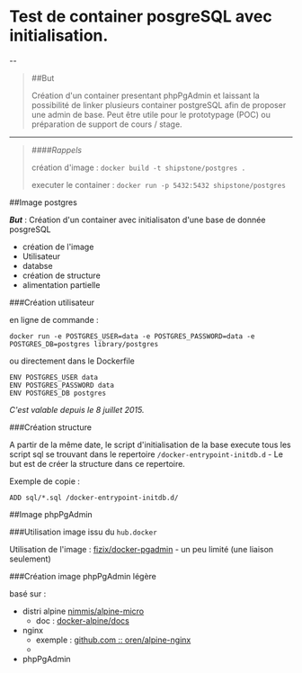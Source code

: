 # Test de container posgreSQL avec initialisation.

--

>##But
>
>Création d'un container presentant phpPgAdmin et laissant la possibilité de linker plusieurs container postgreSQL afin de proposer une admin de base. Peut être utile pour le prototypage (POC) ou préparation de support de cours / stage.


---

>####*Rappels*
>
>création d'image : ```docker build -t shipstone/postgres .```
>
>executer le container : ```docker run -p 5432:5432 shipstone/postgres```



##Image postgres

***But*** : Création d'un container avec initialisaton d'une base de donnée posgreSQL 

* création de l'image
* Utilisateur
* databse
* création de structure
* alimentation partielle

###Création utilisateur

en ligne de commande : 

```shell
docker run -e POSTGRES_USER=data -e POSTGRES_PASSWORD=data -e POSTGRES_DB=postgres library/postgres
```

ou directement dans le Dockerfile

```shell
ENV POSTGRES_USER data
ENV POSTGRES_PASSWORD data
ENV POSTGRES_DB postgres
```

*C'est valable depuis le 8 juillet 2015.*

###Création structure

A partir de la même date, le script d'initialisation de la base execute tous les script sql se trouvant dans le repertoire ```/docker-entrypoint-initdb.d``` - Le but est de créer la structure dans ce repertoire.

Exemple de copie :  

```
ADD sql/*.sql /docker-entrypoint-initdb.d/
```

##Image phpPgAdmin

###Utilisation image issu du ```hub.docker```

Utilisation de l'image : [fizix/docker-pgadmin](https://hub.docker.com/r/fizix/docker-pgadmin/) - un peu limité (une liaison seulement)

###Création image phpPgAdmin légère

basé sur : 

* distri alpine [nimmis/alpine-micro](https://hub.docker.com/r/nimmis/alpine-micro/)
    * doc : [docker-alpine/docs](https://github.com/gliderlabs/docker-alpine/blob/master/docs/usage.md)
* nginx
    * exemple : [github.com :: oren/alpine-nginx](https://github.com/oren/alpine-nginx)
    * 
* phpPgAdmin 

